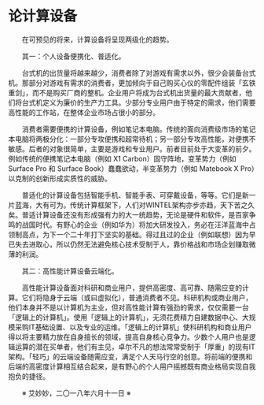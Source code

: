 # 论计算设备

&emsp;&emsp;在可预见的将来，计算设备将呈现两级化的趋势。

&emsp;&emsp;其一：个人设备便携化、普适化。

&emsp;&emsp;台式机的出货量将越来越少，消费者除了对游戏有需求以外，很少会装备台式机。那部分对游戏有需求的消费者，更加倾向于自己购买心仪的零配件组装「玄铁重剑」，而不是购买厂商的整机。企业用户将成为台式机出货量的最大贡献者，他们将台式机定义为廉价的生产力工具。少部分专业用户由于特定的需求，他们需要高性能的工作站，在整体企业市场占很小的部分。

&emsp;&emsp;消费者需要便携的计算设备，例如笔记本电脑。传统的面向消费级市场的笔记本电脑将两极分化：一部分专攻便携和超常待机；另一部分专攻高性能，对便携不敏感。后者的对象很简单，主要是游戏和专业用户。前者目前处于大变革的前夕。例如传统的便携笔记本电脑（例如 X1 Carbon）固守阵地，变革势力（例如 Surface Pro 和 Surface Book）蠢蠢欲动，半变革势力（例如 Matebook X Pro）以克制的创新形成实质性的威胁。

&emsp;&emsp;普适化的计算设备包括智能手机、智能手表、可穿戴设备，等等。它们是新一片蓝海，大有可为。传统计算框架下，人们对WINTEL架构亦步亦趋，天下苦之久矣。普适计算设备还没有形成强有力的大一统趋势，无论是硬件和软件，是百家争鸣的战国时代。有野心的企业（例如华为）将加大研发投入，务必在汪洋蓝海中占领制高点，为下一个二十年打下坚实的基础。得过且过的企业（例如联想）因为早已失去进取心，所以仍然无法避免核心技术受制于人，靠价格战和市场企划赚取微薄的利润。

&emsp;&emsp;其二：高性能计算设备云端化。

&emsp;&emsp;高性能计算设备面对科研和商业用户，提供高密度、高可靠、随需应变的计算。它们将隐身于云端（或曰虚拟化），普通消费者不见。科研机构或商业用户，他们本身并不是以计算机为主业，但对高性能计算有强劲的需求，仅仅需要一台「逻辑上的计算机」。使用「逻辑上的计算机」，无须花费精力自建数据中心、大规模采购IT基础设置、以及专业的运维。「逻辑上的计算机」使科研机构和商业用户得以将主要精力放在自身擅长的领域，提高自身核心竞争力。少数个人用户也是逻辑运算的潜在买单者，他们有主见，卓尔不凡的想法常常受制于「厚重」的现有IT架构。「轻巧」的云端设备随需应变，满足个人天马行空的创意。将前端的便携和后端的高密度计算相互结合起来，是有野心的个人用户摇撼既有商业格局实现自我抱负的捷径。

&emsp;&emsp;※ 艾妙妙，二〇一八年六月十一日 ※